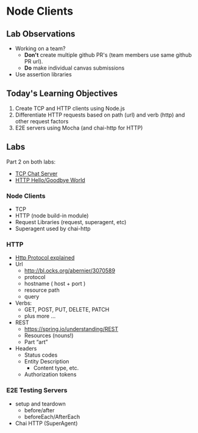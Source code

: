 # Node Clients


## Lab Observations

* Working on a team?
	* __Don't__ create multiple github PR's (team members use
	same github PR url).
	* __Do__ make individual canvas submissions
* Use assertion libraries

## Today's Learning Objectives

1. Create TCP and HTTP clients using Node.js
2. Differentiate HTTP requests based on path (url) and verb (http) and other request factors
3. E2E servers using Mocha (and chai-http for HTTP)

## Labs

Part 2 on both labs:

* [TCP Chat Server](https://github.com/codefellows-portland-javascript-401d3/tcp-chat-server)
* [HTTP Hello/Goodbye World](https://github.com/codefellows-portland-javascript-401d3/http-hello-goodbye-world)

### Node Clients

* TCP
* HTTP (node build-in module)
* Request Libraries (request, superagent, etc)
* Superagent used by chai-http

### HTTP

* [ Http Protocol explained ](http://code.tutsplus.com/tutorials/http-the-protocol-every-web-developer-must-know-part-1--net-31177)
* Url
	* http://bl.ocks.org/abernier/3070589
	* protocol
	* hostname ( host + port )
	* resource path
	* query
* Verbs: 
	* GET, POST, PUT, DELETE, PATCH
	* plus more ...
* REST
	* https://spring.io/understanding/REST
	* Resources (nouns!)
	* Part “art”
* Headers
	* Status codes
	* Entity Description
		* Content type, etc.
	* Authorization tokens

### E2E Testing Servers

* setup and teardown
	* before/after
	* beforeEach/AfterEach
* Chai HTTP (SuperAgent)